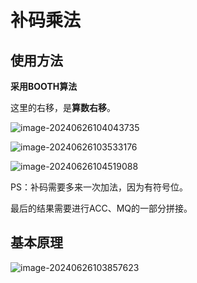 # 补码乘法



## 使用方法

**采用BOOTH算法**

这里的右移，是**算数右移**。

![image-20240626104043735](../TyporaImage/计算机组成原理图片/image-20240626104043735.png)

![image-20240626103533176](../TyporaImage/计算机组成原理图片/image-20240626103533176.png)

![image-20240626104519088](../TyporaImage/计算机组成原理图片/image-20240626104519088.png)

PS：补码需要多来一次加法，因为有符号位。

最后的结果需要进行ACC、MQ的一部分拼接。



## 基本原理

![image-20240626103857623](../TyporaImage/计算机组成原理图片/image-20240626103857623.png)